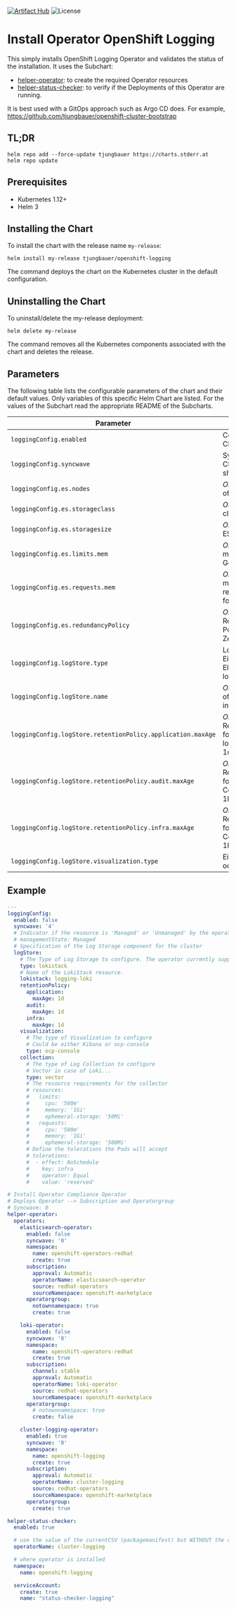[![Artifact Hub](https://img.shields.io/endpoint?url=https://artifacthub.io/badge/repository/openshift-bootstraps)](https://artifacthub.io/packages/search?repo=openshift-bootstraps)
![License](https://img.shields.io/badge/License-Apache_2.0-blue.svg)

# Install Operator OpenShift Logging

This simply installs OpenShift Logging Operator and validates the status of the installation. 
It uses the Subchart: 

* [helper-operator](https://github.com/tjungbauer/helm-charts/tree/main/charts/helper-operator): to create the required Operator resources
* [helper-status-checker](https://github.com/tjungbauer/helm-charts/tree/main/charts/helper-operator): to verify if the Deployments of this Operator are running. 

It is best used with a GitOps approach such as Argo CD does. For example, https://github.com/tjungbauer/openshift-cluster-bootstrap

## TL;DR 

```console
helm repo add --force-update tjungbauer https://charts.stderr.at
helm repo update
```

## Prerequisites

* Kubernetes 1.12+
* Helm 3

## Installing the Chart

To install the chart with the release name `my-release`:

```console
helm install my-release tjungbauer/openshift-logging
```

The command deploys the chart on the Kubernetes cluster in the default configuration.

## Uninstalling the Chart

To uninstall/delete the my-release deployment:

```console
helm delete my-release
```

The command removes all the Kubernetes components associated with the chart and deletes the release.

## Parameters
The following table lists the configurable parameters of the chart and their default values. Only variables of this specific Helm Chart are listed. For the values of the Subchart read the appropriate README of the Subcharts.

| Parameter                                 | Description                                   | Default                                                 |
|-------------------------------------------|-----------------------------------------------|---------------------------------------------------------|
| `loggingConfig.enabled` | Configure Cluster Logging | `` |
| `loggingConfig.syncwave` | Syncwave when ClusterLogging shall be created | `` |
| `loggingConfig.es.nodes` | *Only ES* number of ES nodes | `` |
| `loggingConfig.es.storageclass` | *Only ES* storage class for ES | `` |
| `loggingConfig.es.storagesize` | *Only ES* size of ES storage | `` |
| `loggingConfig.es.limits.mem` | *Only ES* Set memory limit. Good for Labs. | `` |
| `loggingConfig.es.requests.mem` | *Only ES* Set memory requests. Good for Labs. | `` |
| `loggingConfig.es.redundancyPolicy` | *Only ES* ES Redundancy Policy. i.e. ZeroRedundancy | `` |
| `loggingConfig.logStore.type` | Logstore Type. Either Elasticsearch or lokistack | `` |
| `loggingConfig.logStore.name` | *Only Loki* Name of the Lokistack instance | `` |
| `loggingConfig.logStore.retentionPolicy.application.maxAge` | *Only Loki* Retention time for application logs. Could be 1d, 1w, 1h etc... | `1d` |
| `loggingConfig.logStore.retentionPolicy.audit.maxAge` | *Only Loki* Retention time for audit logs. Could be 1d, 1w, 1h etc... | `1d` |
| `loggingConfig.logStore.retentionPolicy.infra.maxAge` | *Only Loki* Retention time for infra logs. Could be 1d, 1w, 1h etc... | `1d` |
| `loggingConfig.logStore.visualization.type` | Either Kibana or ocp-console | `ocp-console` |


## Example

```yaml
---
loggingConfig:
  enabled: false
  syncwave: '4'
  # Indicator if the resource is 'Managed' or 'Unmanaged' by the operator
  # managementState: Managed
  # Specification of the Log Storage component for the cluster
  logStore:
    # The Type of Log Storage to configure. The operator currently supports either using ElasticSearch managed by elasticsearch-operator or Loki managed by loki-operator (LokiStack) as a default log store.
    type: lokistack
    # Name of the LokiStack resource.
    lokistack: logging-loki
    retentionPolicy:
      application:
        maxAge: 1d
      audit:
        maxAge: 1d
      infra:
        maxAge: 1d
    visualization:
      # The type of Visualization to configure
      # Could be either Kibana or ocp-console
      type: ocp-console
    collection:
      # The type of Log Collection to configure
      # Vector in case of Loki...
      type: vector
      # The resource requirements for the collector
      # resources:
      #   limits:
      #     cpu: '500m'
      #     memory: '1Gi'
      #     ephemeral-storage: '50Mi'
      #   requests:
      #     cpu: '500m'
      #     memory: '1Gi'
      #     ephemeral-storage: '500Mi'
      # Define the tolerations the Pods will accept
      # tolerations:
      #  - effect: NoSchedule
      #    key: infra
      #    operator: Equal
      #    value: 'reserved'

# Install Operator Compliance Operator
# Deploys Operator --> Subscription and Operatorgroup
# Syncwave: 0
helper-operator:
  operators:
    elasticsearch-operator:
      enabled: false
      syncwave: '0'
      namespace:
        name: openshift-operators-redhat
        create: true
      subscription:
        approval: Automatic
        operatorName: elasticsearch-operator
        source: redhat-operators
        sourceNamespace: openshift-marketplace
      operatorgroup:
        notownnamespace: true
        create: true

    loki-operator:
      enabled: false
      syncwave: '0'
      namespace:
        name: openshift-operators-redhat
        create: true
      subscription:
        channel: stable
        approval: Automatic
        operatorName: loki-operator
        source: redhat-operators
        sourceNamespace: openshift-marketplace
      operatorgroup:
        # notownnamespace: true
        create: false

    cluster-logging-operator:
      enabled: true
      syncwave: '0'
      namespace:
        name: openshift-logging
        create: true
      subscription:
        approval: Automatic
        operatorName: cluster-logging
        source: redhat-operators
        sourceNamespace: openshift-marketplace
      operatorgroup:
        create: true

helper-status-checker:
  enabled: true

  # use the value of the currentCSV (packagemanifest) but WITHOUT the version !!
  operatorName: cluster-logging

  # where operator is installed
  namespace:
    name: openshift-logging

  serviceAccount:
    create: true
    name: "status-checker-logging"

```